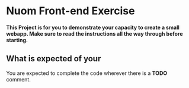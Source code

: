 # Nuom Front-end Exercise

**This Project is for you to demonstrate your capacity to create a small webapp. Make sure to read the instructions all the way through before starting.**

## What is expected of your
You are expected to complete the code wherever there is a **TODO** comment.


